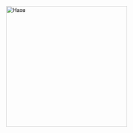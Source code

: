 <img width="327" alt="Haxe" src="https://github.com/Just-Feeshy/Draw/assets/58647349/3947a1fa-f8c8-4089-ac48-0b15b9435062">
